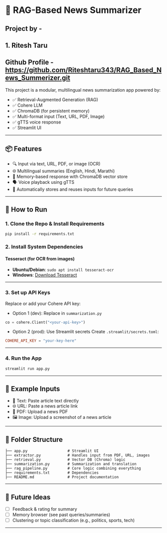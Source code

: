 # 🧠 RAG-Based News Summarizer
## Project by -
## 1. Ritesh Taru 
## Github Profile - https://github.com/Riteshtaru343/RAG_Based_News_Summerizer.git

This project is a modular, multilingual news summarization app powered by:
- ✅ Retrieval-Augmented Generation (RAG)
- ✅ Cohere LLM
- ✅ ChromaDB (for persistent memory)
- ✅ Multi-format input (Text, URL, PDF, Image)
- ✅ gTTS voice response
- ✅ Streamlit UI

---

## 📦 Features

- 🔍 Input via text, URL, PDF, or image (OCR)
- 🌐 Multilingual summaries (English, Hindi, Marathi)
- 🧠 Memory-based response with ChromaDB vector store
- 🗣️ Voice playback using gTTS
- 📌 Automatically stores and reuses inputs for future queries

---

## 🚀 How to Run

### 1. Clone the Repo & Install Requirements
```bash
pip install -r requirements.txt
```

### 2. Install System Dependencies
#### Tesseract (for OCR from images)
- **Ubuntu/Debian**: `sudo apt install tesseract-ocr`
- **Windows**: [Download Tesseract](https://github.com/tesseract-ocr/tesseract/wiki)

---

### 3. Set up API Keys
Replace or add your Cohere API key:

- Option 1 (dev): Replace in `summarization.py`
```python
co = cohere.Client("<your-api-key>")
```

- Option 2 (prod): Use Streamlit secrets
Create `.streamlit/secrets.toml`:
```toml
COHERE_API_KEY = "your-key-here"
```

---

### 4. Run the App
```bash
streamlit run app.py
```

---

## 🧪 Example Inputs
- 📝 Text: Paste article text directly
- 🌐 URL: Paste a news article link
- 📄 PDF: Upload a news PDF
- 🖼️ Image: Upload a screenshot of a news article

---

## 📂 Folder Structure

```
├── app.py                  # Streamlit UI
├── extractor.py            # Handles input from PDF, URL, images
├── retrieval.py            # Vector DB (Chroma) logic
├── summarization.py        # Summarization and translation
├── rag_pipeline.py         # Core logic combining everything
├── requirements.txt        # Dependencies
├── README.md               # Project documentation
```

---

## 🌱 Future Ideas

- [ ] Feedback & rating for summary
- [ ] Memory browser (see past queries/summaries)
- [ ] Clustering or topic classification (e.g., politics, sports, tech)

---



